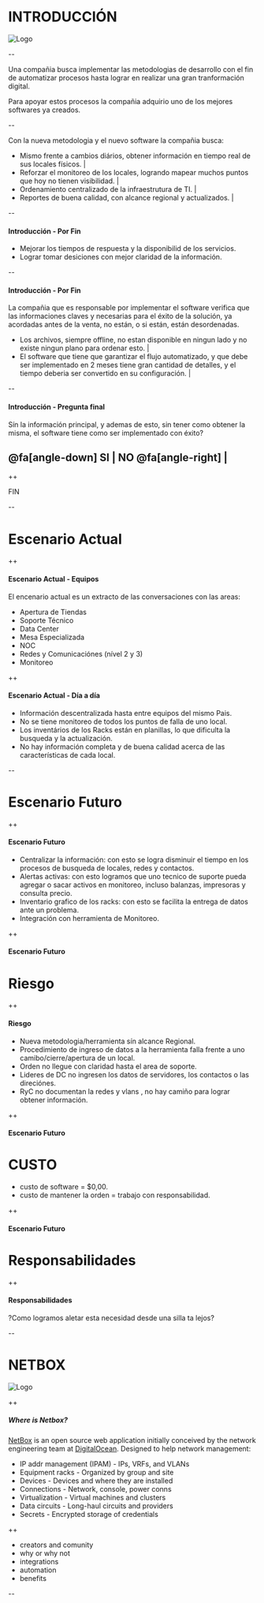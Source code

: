 
# INTRODUCCIÓN

![Logo](https://www.cencosud.com/cencosud/site/artic/20160119/imag/foto_0000000320160119163856.png)

--

Una compañia busca implementar las metodologias de desarrollo con el fin de automatizar procesos hasta lograr en realizar una gran tranformación digital.

Para apoyar estos procesos la compañia adquirio uno de los mejores softwares ya creados.

--

Con la nueva metodologia y el nuevo software la compañia busca:
* Mismo frente a cambios diários, obtener información en tiempo real de sus locales físicos. |
* Reforzar el monitoreo de los locales, logrando mapear muchos puntos que hoy no tienen visibilidad. |
* Ordenamiento centralizado de la infraestrutura de TI. |
* Reportes de buena calidad, con alcance regional y actualizados. |

--

#### Introducción - Por Fin

* Mejorar los tiempos de respuesta y la disponibilid de los servicios.
* Lograr tomar desiciones con mejor claridad de la información.

--

#### Introducción - Por Fin

La compañia que es responsable por implementar el software verifica que las informaciones claves y necesarias para el éxito de la solución, ya acordadas antes de la venta, no están, o si están, están desordenadas.
* Los archivos, siempre offline, no estan disponible en ningun lado y no existe ningun plano para ordenar esto. |
* El software que tiene que garantizar el flujo automatizado, y que debe ser implementado en 2 meses tiene gran cantidad de detalles, y el tiempo deberia ser convertido en su configuración. |

--

#### Introducción - Pregunta final

Sín la información principal, y ademas de esto, sin tener como obtener la misma, el software tiene como ser implementado con éxito?

## @fa[angle-down] SI    |    NO @fa[angle-right] |

++

FIN

--

# Escenario Actual

++

#### Escenario Actual - Equipos

El encenario actual es un extracto de las conversaciones con las areas:
* Apertura de Tiendas
* Soporte Técnico
* Data Center
* Mesa Especializada
* NOC
* Redes y Comunicaciónes (nível 2 y 3)
* Monitoreo

++

#### Escenario Actual - Día a día

* Información descentralizada hasta entre equipos del mismo Pais.
* No se tiene monitoreo de todos los puntos de falla de uno local.
* Los inventários de los Racks están en planillas, lo que dificulta la busqueda y la actualización.
* No hay información completa y de buena calidad acerca de las características de cada local.

--

# Escenario Futuro

++

#### Escenario Futuro

* Centralizar la información: con esto se logra disminuir el tiempo en los procesos de busqueda de locales, redes y contactos.
* Alertas activas: con esto logramos que uno tecnico de suporte pueda agregar o sacar activos en monitoreo, incluso balanzas, impresoras y consulta precio.
* Inventario grafico de los racks: con esto se facilita la entrega de datos ante un problema.
* Integración con herramienta de Monitoreo.

++

#### Escenario Futuro
# Riesgo

++

#### Riesgo

* Nueva metodologia/herramienta sín alcance Regional.
* Procedimiento de ingreso de datos a la herramienta falla frente a uno camibo/cierre/apertura de un local.
* Orden no llegue con claridad hasta el area de soporte.
* Lideres de DC no ingresen los datos de servidores, los contactos o las direciónes.
* RyC no documentan la redes y vlans , no hay camiño para lograr obtener información.

++

#### Escenario Futuro
# CUSTO 

* custo de software = $0,00.
* custo de mantener la orden = trabajo con responsabilidad.

++


#### Escenario Futuro
# Responsabilidades 

++

#### Responsabilidades

?Como logramos aletar esta necesidad desde una silla ta lejos? 



--

# NETBOX

![Logo](https://www.cencosud.com/cencosud/site/artic/20160119/imag/foto_0000000320160119163856.png)

++

##### Where is Netbox?

[NetBox](https://netbox.readthedocs.io/en/latest/) is an open source web application initially conceived by the network engineering team at [DigitalOcean](https://www.digitalocean.com/). Designed to help network management:

* IP addr management (IPAM) - IPs, VRFs, and VLANs
* Equipment racks - Organized by group and site
* Devices - Devices and where they are installed
* Connections - Network, console, power conns
* Virtualization - Virtual machines and clusters
* Data circuits - Long-haul circuits and providers
* Secrets - Encrypted storage of credentials

++

* creators and comunity
* why or why not
* integrations
* automation
* benefits

--
